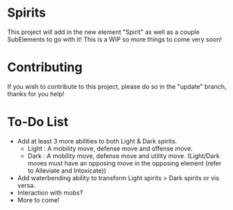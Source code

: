 # Spirits
This project will add in the new element "Spirit" as well as a couple SubElements to go with it! This is a WIP so more things to come very soon!

# Contributing
If you wish to contribute to this project, please do so in the "update" branch, thanks for you help!

# To-Do List
- Add at least 3 more abilities to both Light & Dark spirits.
	- Light : A mobility move, defense move and offense move.
	- Dark : A mobility move, defense move and utility move.
	(Light/Dark moves must have an opposing move in the opposing element (refer to Alleviate and Intoxicate))
- Add waterbending ability to transform Light spirits > Dark spirits or vis versa.
- Interaction with mobs?
- More to come!
